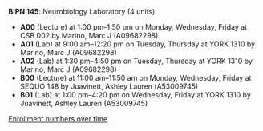 **BIPN 145**: Neurobiology Laboratory (4 units)

- **A00** (Lecture) at 1:00 pm–1:50 pm on Monday, Wednesday, Friday at CSB 002 by Marino, Marc J (A09682298)
- **A01** (Lab) at 9:00 am–12:20 pm on Tuesday, Thursday at YORK 1310 by Marino, Marc J (A09682298)
- **A02** (Lab) at 1:30 pm–4:50 pm on Tuesday, Thursday at YORK 1310 by Marino, Marc J (A09682298)
- **B00** (Lecture) at 11:00 am–11:50 am on Monday, Wednesday, Friday at SEQUO 148 by Juavinett, Ashley Lauren (A53009745)
- **B01** (Lab) at 1:00 pm–4:20 pm on Wednesday, Friday at YORK 1310 by Juavinett, Ashley Lauren (A53009745)

[Enrollment numbers over time](./BIPN145.tsv)
